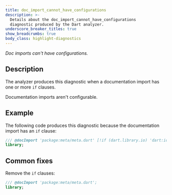 ```yaml
---
title: doc_import_cannot_have_configurations
description: >-
  Details about the doc_import_cannot_have_configurations
  diagnostic produced by the Dart analyzer.
underscore_breaker_titles: true
show_breadcrumbs: true
body_class: highlight-diagnostics
---
```


_Doc imports can't have configurations._

## Description

The analyzer produces this diagnostic when a documentation import has one
or more `if` clauses.

Documentation imports aren't configurable.

## Example

The following code produces this diagnostic because the documentation
import has an `if` clause:

```dart
/// @docImport 'package:meta/meta.dart' [!if (dart.library.io) 'dart:io'!];
library;
```

## Common fixes

Remove the `if` clauses:

```dart
/// @docImport 'package:meta/meta.dart';
library;
```
